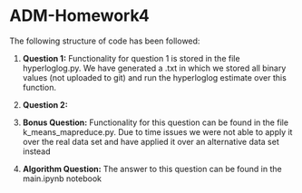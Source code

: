 # ADM-Homework4

The following structure of code has been followed:

1. **Question 1:** Functionality for question 1 is stored in the file hyperloglog.py. 
We have generated a .txt in which we stored all binary values (not uploaded to git) 
and run the hyperloglog estimate over this function.

2. **Question 2:**

3. **Bonus Question:** Functionality for this question can be found in the file
k_means_mapreduce.py. Due to time issues we were not able to apply it over the real
data set and have applied it over an alternative data set instead

4. **Algorithm Question:** The answer to this question can be found in the main.ipynb 
notebook
